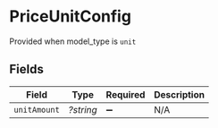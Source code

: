 # PriceUnitConfig

Provided when model_type is `unit`


## Fields

| Field              | Type               | Required           | Description        |
| ------------------ | ------------------ | ------------------ | ------------------ |
| `unitAmount`       | *?string*          | :heavy_minus_sign: | N/A                |